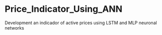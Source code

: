 # Price_Indicator_Using_ANN
Development an indicador of active prices using LSTM and MLP neuronal networks
